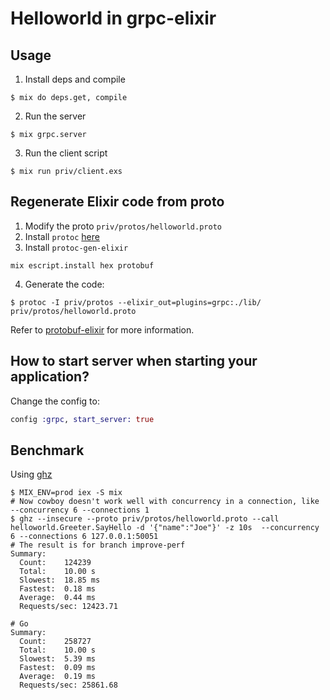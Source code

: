 # Helloworld in grpc-elixir

## Usage

1. Install deps and compile
```shell
$ mix do deps.get, compile
```

2. Run the server
```shell
$ mix grpc.server
```

3. Run the client script
```shell
$ mix run priv/client.exs
```

## Regenerate Elixir code from proto

1. Modify the proto `priv/protos/helloworld.proto`
2. Install `protoc` [here](https://developers.google.com/protocol-buffers/docs/downloads)
3. Install `protoc-gen-elixir`
```
mix escript.install hex protobuf
```
4. Generate the code:
```shell
$ protoc -I priv/protos --elixir_out=plugins=grpc:./lib/ priv/protos/helloworld.proto
```

Refer to [protobuf-elixir](https://github.com/tony612/protobuf-elixir#usage) for more information.

## How to start server when starting your application?

Change the config to:

```elixir
config :grpc, start_server: true
```

## Benchmark

Using [ghz](https://ghz.sh/)

```
$ MIX_ENV=prod iex -S mix
# Now cowboy doesn't work well with concurrency in a connection, like --concurrency 6 --connections 1
$ ghz --insecure --proto priv/protos/helloworld.proto --call helloworld.Greeter.SayHello -d '{"name":"Joe"}' -z 10s  --concurrency 6 --connections 6 127.0.0.1:50051
# The result is for branch improve-perf
Summary:
  Count:	124239
  Total:	10.00 s
  Slowest:	18.85 ms
  Fastest:	0.18 ms
  Average:	0.44 ms
  Requests/sec:	12423.71

# Go
Summary:
  Count:	258727
  Total:	10.00 s
  Slowest:	5.39 ms
  Fastest:	0.09 ms
  Average:	0.19 ms
  Requests/sec:	25861.68
```
